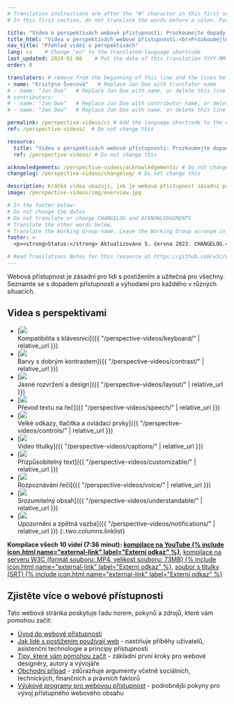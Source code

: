 ```yaml
---
# Translation instructions are after the "#" character in this first section. They are comments that do not show up in the web page. You do not need to translate the instructions after "#".
# In this first section, do not translate the words before a colon. For example, do not translate "title:". Do translate the text after "title:"

title: "Videa o perspektivách webové přístupnosti: Prozkoumejte dopady a výhody pro všechny uživatele"
title_html: "Videa o perspektivách webové přístupnosti:<br>Prozkoumejte dopady a výhody pro všechny uživatele"
nav_title: "Přehled videí o perspektivách"
lang: cs    # Change "en" to the translated-language shortcode
last_updated: 2024-01-06    # Put the date of this translation YYYY-MM-DD (with month in the middle)
order: 0

translators: # remove from the beginning of this line and the lines below: "# " (the hash sign and the space)
- name: "Kristýna Švecová"   # Replace Jan Doe with translator name
# - name: "Jan Doe"   # Replace Jan Doe with name, or delete this line if not multiple translators
# contributors:
# - name: "Jan Doe"   # Replace Jan Doe with contributor name, or delete this line if none
# - name: "Jan Doe"   # Replace Jan Doe with name, or delete this line if not multiple contributors

permalink: /perspective-videos/cs # Add the language shortcode to the end, with no slash at the end. For example /path/to/file/fr
ref: /perspective-videos/  # Do not change this

resource:
  title: "Videa o perspektivách webové přístupnosti: Prozkoumejte dopady a výhody pro všechny uživatele"
  ref: /perspective-videos/ # Do not change this

acknowledgements: /perspective-videos/acknowledgements/ # Do not change this
changelog: /perspective-videos/changelog/ # Do not change this

description: Krátká videa ukazují, jak je webová přístupnost zásadní pro lidi s postižením a užitečná pro všechny v různých situacích.
image: /perspective-videos/img/overview.jpg

# In the footer below:
# Do not change the dates
# Do not translate or change CHANGELOG and ACKNOWLEDGEMENTS
# Translate the other words below.
# Translate the Working Group name. Leave the Working Group acronym in English.
footer: >
  <p><strong>Status:</strong> Aktualizováno 5. června 2023. CHANGELOG.<br><strong>Editor a vedoucí projektu:</strong> <a href="https://www.w3.org/People/shadi">Shadi Abou-Zahra</a>. Vyvinuto <a href="https://www.w3.org/WAI/EO/">Pracovní skupinou pro vzdělání a osvětu (EOWG)</a> za podpory <a href="https://www.w3.org/WAI/DEV/">projektu WAI-DEV</a>, spolufinancováno Evropskou komisí. ACKNOWLEDGEMENTS.</p>

# Read Translations Notes for this resource at https://github.com/w3c/wai-perspective-videos#readme
---
```


Webová přístupnost je zásadní pro lidi s postižením a užitečná pro všechny. Seznamte se s dopadem přístupnosti a výhodami pro každého v různých situacích.

## Videa s perspektivami

-   [![](img/thumbnails/keyboard.jpg)<br>Kompatibilita s klávesnicí]({{ "/perspective-videos/keyboard/" | relative_url }})
-   [![](img/thumbnails/contrast.jpg)<br>Barvy s dobrým kontrastem]({{ "/perspective-videos/contrast/" | relative_url }})
-   [![](img/thumbnails/layout.jpg)<br>Jasné rozvržení a design]({{ "/perspective-videos/layout/" | relative_url }})
-   [![](img/thumbnails/speech.jpg)<br>Převod textu na řeč]({{ "/perspective-videos/speech/" | relative_url }})
-   [![](img/thumbnails/controls.jpg)<br>Velké odkazy, tlačítka a ovládací prvky]({{ "/perspective-videos/controls/" | relative_url }})
-   [![](img/thumbnails/captions.jpg)<br>Video titulky]({{ "/perspective-videos/captions/" | relative_url }})
-   [![](img/thumbnails/customizable.jpg)<br>Přizpůsobitelný text]({{ "/perspective-videos/customizable/" | relative_url }})
-   [![](img/thumbnails/voice.jpg)<br>Rozpoznávání řeči]({{ "/perspective-videos/voice/" | relative_url }})
-   [![](img/thumbnails/understandable.jpg)<br>Srozumitelný obsah]({{ "/perspective-videos/understandable/" | relative_url }})
-   [![](img/thumbnails/notifications.jpg)<br>Upozornění a zpětná vazba]({{ "/perspective-videos/notifications/" | relative_url }})
{:.two.columns.linklist}

**Kompilace všech 10 videí (7:36 minut): [kompilace na YouTube {% include icon.html name="external-link" label="Externí odkaz" %}](https://www.youtube.com/watch?v=3f31oufqFSM)**, [kompilace na serveru W3C (formát souboru: MP4, velikost souboru: 73MB) {% include icon.html name="external-link" label="Externí odkaz" %}](https://media.w3.org/wai/perspective-videos/compilation.mp4), [soubor s titulky (SRT) {% include icon.html name="external-link" label="Externí odkaz" %}](https://media.w3.org/wai/perspective-videos/compilation.srt)

## Zjistěte více o webové přístupnosti

Tato webová stránka poskytuje řadu norem, pokynů a zdrojů,
které vám pomohou začít:

-   [Úvod do webové přístupnosti](/fundamentals/accessibility-intro/)
-   [Jak lidé s postižením používají web](/people-use-web/) - nastiňuje příběhy uživatelů, asistenční technologie a principy přístupnosti
-   [Tipy, které vám pomohou začít](/tips/) - základní první kroky pro webové designéry, autory a vývojáře
-   [Obchodní případ](/business-case/) - zdůrazňuje argumenty včetně sociálních, technických, finančních a právních faktorů
-   [Výukové programy pro webovou přístupnost](/tutorials/) - podrobnější pokyny pro vývoj přístupného webového obsahu
